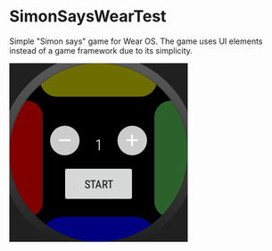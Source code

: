 # SimonSaysWearTest

Simple "Simon says" game for Wear OS.
The game uses UI elements instead of a game framework due to its simplicity.

![alt text](https://github.com/cristiangoncas/SimonSaysWearTest/blob/master/Screenshot_1551281968.png)
